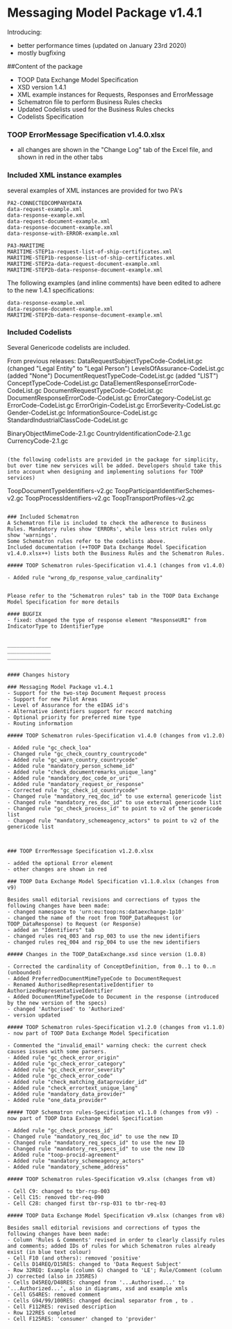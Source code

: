 # Messaging Model Package v1.4.1 
Introducing:
- better performance times (updated on January 23rd 2020)
- mostly bugfixing

##Content of the package
- TOOP Data Exchange Model Specification
- XSD version 1.4.1
- XML example instances for Requests, Responses and ErrorMessage
- Schematron file to perform Business Rules checks
- Updated Codelists used for the Business Rules checks
- Codelists Specification

### TOOP ErrorMessage Specification v1.4.0.xlsx 

- all changes are shown in the "Change Log" tab of the Excel file, and shown in red in the other tabs

### Included XML instance examples

several examples of XML instances are provided for two PA's
```
PA2-CONNECTEDCOMPANYDATA
data-request-example.xml
data-response-example.xml
data-request-document-example.xml
data-response-document-example.xml
data-response-with-ERROR-example.xml

PA3-MARITIME
MARITIME-STEP1a-request-list-of-ship-certificates.xml
MARITIME-STEP1b-response-list-of-ship-certificates.xml
MARITIME-STEP2a-data-request-document-example.xml
MARITIME-STEP2b-data-response-document-example.xml
```

The following examples (and inline comments) have been edited to adhere to the new 1.4.1 specifications:
```
data-response-example.xml
data-response-document-example.xml
MARITIME-STEP2b-data-response-document-example.xml
```


### Included Codelists
Several Genericode codelists are included.

From previous releases:
DataRequestSubjectTypeCode-CodeList.gc (changed "Legal Entity" to "Legal Person")
LevelsOfAssurance-CodeList.gc (added "None")
DocumentRequestTypeCode-CodeList.gc (added "LIST")
ConceptTypeCode-CodeList.gc
DataElementResponseErrorCode-CodeList.gc
DocumentRequestTypeCode-CodeList.gc
DocumentResponseErrorCode-CodeList.gc
ErrorCategory-CodeList.gc
ErrorCode-CodeList.gc
ErrorOrigin-CodeList.gc
ErrorSeverity-CodeList.gc
Gender-CodeList.gc
InformationSource-CodeList.gc
StandardIndustrialClassCode-CodeList.gc

BinaryObjectMimeCode-2.1.gc
CountryIdentificationCode-2.1.gc
CurrencyCode-2.1.gc
```

(the following codelists are provided in the package for simplicity, but over time new services will be added. Developers should take this into account when designing and implementing solutions for TOOP services)
```
ToopDocumentTypeIdentifiers-v2.gc
ToopParticipantIdentifierSchemes-v2.gc
ToopProcessIdentifiers-v2.gc
ToopTransportProfiles-v2.gc
```

### Included Schematron
A Schematron file is included to check the adherence to Business Rules. Mandatory rules show 'ERRORs', while less strict rules only show 'warnings'.
Some Schematron rules refer to the codelists above.
Included documentation (++TOOP Data Exchange Model Specification v1.4.0.xlsx++) lists both the Business Rules and the Schematron Rules.

##### TOOP Schematron rules-Specification v1.4.1 (changes from v1.4.0) 

- Added rule "wrong_dp_response_value_cardinality"


Please refer to the "Schematron rules" tab in the TOOP Data Exchange Model Specification for more details

#### BUGFIX
- fixed: changed the type of response element "ResponseURI" from IndicatorType to IdentifierType 


______________
______________
______________


#### Changes history

### Messaging Model Package v1.4.1
- Support for the two-step Document Request process
- Support for new Pilot Areas
- Level of Assurance for the eIDAS id's
- Alternative identifiers support for record matching
- Optional priority for preferred mime type
- Routing information

##### TOOP Schematron rules-Specification v1.4.0 (changes from v1.2.0) 

- Added rule "gc_check_loa"
- Changed rule "gc_check_country_countrycode"
- Added rule "gc_warn_country_countrycode"
- Added rule "mandatory_person_scheme_id"
- Added rule "check_documentremarks_unique_lang"
- Added rule "mandatory_doc_code_or_uri"
- Added rule "mandatory_request_or_response"
- Corrected rule "gc_check_id_countrycode"
- Changed rule "mandatory_req_doc_id" to use external genericode list
- Changed rule "mandatory_res_doc_id" to use external genericode list
- Changed rule "gc_check_process_id" to point to v2 of the genericode list
- Changed rule "mandatory_schemeagency_actors" to point to v2 of the genericode list



### TOOP ErrorMessage Specification v1.2.0.xlsx 

- added the optional Error element
- other changes are shown in red

### TOOP Data Exchange Model Specification v1.1.0.xlsx (changes from v9)   

Besides small editorial revisions and corrections of typos the following changes have been made:
- changed namespace to 'urn:eu:toop:ns:dataexchange-1p10'
- changed the name of the root from TOOP_DataRequest (or TOOP_DataResponse) to Request (or Response)
- added an "Identifiers" tab
- changed rules req_003 and rsp_003 to use the new identifiers
- changed rules req_004 and rsp_004 to use the new identifiers

##### Changes in the TOOP_DataExchange.xsd since version (1.0.8)

- Corrected the cardinality of ConceptDefinition, from 0..1 to 0..n (unbounded)
- Added PreferredDocumentMimeTypeCode to DocumentRequest
- Renamed AuthorisedRepresentativeIdentifier to AuthorizedRepresentativeIdentifier
- Added DocumentMimeTypeCode to Document in the response (introduced by the new version of the specs)
- changed 'Authorised' to 'Authorized'
- version updated

##### TOOP Schematron rules-Specification v1.2.0 (changes from v1.1.0) - now part of TOOP Data Exchange Model Specification

- Commented the "invalid_email" warning check: the current check causes issues with some parsers. 
- Added rule "gc_check_error_origin"
- Added rule "gc_check_error_category"
- Added rule "gc_check_error_severity"
- Added rule "gc_check_error_code"
- Added rule "check_matching_dataprovider_id"
- Added rule "check_errortext_unique_lang"
- Added rule "mandatory_data_provider"
- Added rule "one_data_provider"

##### TOOP Schematron rules-Specification v1.1.0 (changes from v9) - now part of TOOP Data Exchange Model Specification

- Added rule "gc_check_process_id"
- Changed rule "mandatory_req_doc_id" to use the new ID
- Changed rule "mandatory_req_specs_id" to use the new ID
- Changed rule "mandatory_res_specs_id" to use the new ID
- Added rule "toop-procid-agreement"
- Added rule "mandatory_schemeagency_actors"
- Added rule "mandatory_scheme_address"

##### TOOP Schematron rules-Specification v9.xlsx (changes from v8)

- Cell C9: changed to tbr-rsp-003
- Cell C15: removed tbr-req-090
- Cell C28: changed first tbr-rsp-031 to tbr-req-03

##### TOOP Data Exchange Model Specification v9.xlsx (changes from v8)

Besides small editorial revisions and corrections of typos the following changes have been made:
- Column 'Rules & Comments' revised in order to clearly classify rules and comments; added IDs of rules for which Schematron rules already exist (in blue text colour)
- Cell F10 (and others): removed 'positive'
- Cells D14REQ/D15RES: changed to 'Data Request Subject'
- Row 32REQ: Example (column G) changed to 'LE'; Rule/Comment (column J) corrected (also in J35RES)
- Cells D45REQ/D48RES: changed from '...Authorised...' to '...Authorized...', also in diagrams, xsd and example xmls
- Cell G54RES: removed comment
- Cells G94/99/100RES: changed decimal separator from , to .
- Cell F112RES: revised description
- Row 122RES completed
- Cell F125RES: 'consumer' changed to 'provider'


